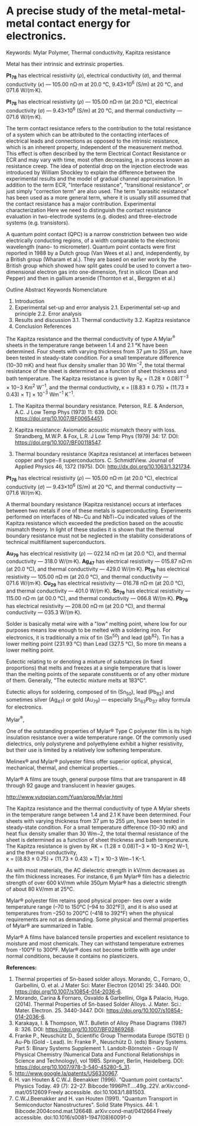 # A precise study of the metal-metal-metal contact energy for electronics.


Keywords:
Mylar Polymer, Thermal conductivity, Kapitza resistance


Metal has their intrinsic and extrinsic properties.

<b>Pt<sub>78</sub></b> has electrical resistivity (<i>ρ</i>), electrical conductivity (<i>σ</i>), and thermal conductivity (<i>κ</i>) — 105.00 nΩ·m at 20.0 °C, 9.43×10<sup>6</sup> (S/m) at 20 °C, and 071.6 W/(m·K).





<b>Pt<sub>78</sub></b> has electrical resistivity (<i>ρ</i>) — 105.00 nΩ·m (at 20.0 °C), electrical conductivity (<i>σ</i>) — 9.43×10<sup>6</sup> (S/m) at 20 °C, and thermal conductivity — 071.6 W/(m·K).


The term contact resistance refers to the contribution to the total resistance of a system which can be attributed to the contacting interfaces of electrical leads and connections as opposed to the intrinsic resistance, which is an inherent property, independent of the measurement method. This effect is often described by the term Electrical Contact Resistance or ECR and may vary with time, most often decreasing, in a process known as resistance creep. The idea of potential drop on the injection electrode was introduced by William Shockley to explain the difference between the experimental results and the model of gradual channel approximation. In addition to the term ECR, "Interface resistance", "transitional resistance", or just simply "correction term" are also used. The term "parasitic resistance" has been used as a more general term, where it is usually still assumed that the contact resistance has a major contribution. Experimental characterization Here we need to distinguish the contact resistance evaluation in two-electrode systems (e.g. diodes) and three-electrode systems (e.g. transistors).

A quantum point contact (QPC) is a narrow constriction between two wide electrically conducting regions, of a width comparable to the electronic wavelength (nano- to micrometer). Quantum point contacts were first reported in 1988 by a Dutch group (Van Wees et al.) and, independently, by a British group (Wharam et al.). They are based on earlier work by the British group which showed how split gates could be used to convert a two-dimensional electron gas into one-dimension, first in silicon (Dean and Pepper) and then in gallium arsenide (Thornton et al., Berggren et al.)

Outline
Abstract
Keywords
Nomenclature
1. Introduction
2. Experimental set-up and error analysis
2.1. Experimental set-up and principle
2.2. Error analysis
3. Results and discussion
3.1. Thermal conductivity
3.2. Kapitza resistance
4. Conclusion
References



The Kapitza resistance and the thermal conductivity of type A Mylar<sup>®</sup> sheets in the temperature range between 1.4 and 2.1 °K have been determined. Four sheets with varying thickness from 37 μm to 255 μm, have been tested in steady-state condition. For a small temperature difference (10–30 mK) and heat flux density smaller than 30 Wm<sup>−2</sup>, the total thermal resistance of the sheet is determined as a function of sheet thickness and bath temperature. The Kapitza resistance is given by R<sub>K</sub> = (1.28 ± 0.08)T<sup>−3</sup> × 10−3 Km<sup>2</sup> W<sup>−1</sup>, and the thermal conductivity, κ = [(8.83 ± 0.75) + (11.73 ± 0.43) × T] × 10<sup>−3</sup> Wm<sup>−1</sup> K<sup>−1</sup>.


1. The Kapitza thermal boundary resistance. Peterson, R.E. & Anderson, A.C. J Low Temp Phys (1973) 11: 639. DOI: https://doi.org/10.1007/BF00654451.

2. Kapitza resistance: Axiomatic acoustic mismatch theory with loss. Strandberg, M.W.P. & Fox, L.R. J Low Temp Phys (1979) 34: 17. DOI: https://doi.org/10.1007/BF00118547.

3. Thermal boundary resistance (Kapitza resistance) at interfaces between copper and type−II superconductors. C. SchmidtView. Journal of Applied Physics 46, 1372 (1975). DOI: http://dx.doi.org/10.1063/1.321734.


<b>Pt<sub>78</sub></b> has electrical resistivity (<i>ρ</i>) — 105.00 nΩ·m (at 20.0 °C), electrical conductivity (<i>σ</i>) — 9.43×10<sup>6</sup> (S/m) at 20 °C, and thermal conductivity — 071.6 W/(m·K).

A thermal boundary resistance (Kapitza resistance) occurs at interfaces between two metals if one of these metals is superconducting. Experiments performed on interfaces of Nb−Cu and NbTi−Cu indicated values of the Kapitza resistance which exceeded the prediction based on the acoustic mismatch theory. In light of these studies it is shown that the thermal boundary resistance must not be neglected in the stability considerations of technical multifilament superconductors.


<b>Au<sub>79</sub></b> has electrical resistivity (<i>ρ</i>) — 022.14 nΩ·m (at 20.0 °C), and thermal conductivity — 318.0 W/(m·K).
<b>Ag<sub>47</sub></b> has electrical resistivity — 015.87 nΩ·m (at 20.0 °C), and thermal conductivity — 429.0 W/(m·K).
<b>Pt<sub>78</sub></b> has electrical resistivity — 105.00 nΩ·m (at 20.0 °C), and thermal conductivity — 071.6 W/(m·K).
<b>Cu<sub>29</sub></b> has electrical resistivity — 016.78 nΩ·m (at 20.0 °C), and thermal conductivity — 401.0 W/(m·K).
<b>Sn<sub>79</sub></b> has electrical resistivity — 115.00 nΩ·m (at 00.0 °C), and thermal conductivity — 066.8 W/(m·K).
<b>Pb<sub>79</sub></b> has electrical resistivity — 208.00 nΩ·m (at 20.0 °C), and thermal conductivity — 035.3 W/(m·K).

Solder is basically metal wire with a "low" melting point, where low for our purposes means low enough to be melted with a soldering iron. For electronics, it is traditionally a mix of tin (Sn<sup>50</sup>) and lead (pb<sup>82</sup>). Tin has a lower melting point (231.93 °C) than Lead (327.5 °C), So more tin means a lower melting point.

Eutectic relating to or denoting a mixture of substances (in fixed proportions) that melts and freezes at a single temperature that is lower than the melting points of the separate constituents or of any other mixture of them. Generally, "The eutectic mixture melts at 183°C".

Eutectic alloys for soldering, composed of tin (Sn<sub>50</sub>), lead (Pb<sub>82</sub>) and sometimes silver (Ag<sub>47</sub>) or gold (Au<sub>79</sub>) — especially Sn<sub>63</sub>Pb<sub>37</sub> alloy formula for electronics.

Mylar<sup>®</sup>,

One of the outstanding properties of Mylar® Type C polyester film is its high insulation resistance over a wide temperature range. Of the commonly used dielectrics, only polystyrene and polyethylene exhibit a higher resistivity, but their use is limited by a relatively low softening temperature.


Melinex® and Mylar® polyester films offer superior optical, physical, mechanical, thermal, and chemical properties. ..

Mylar® A films are tough, general purpose films that are transparent in 48 through 92 gauge and translucent in heavier gauges.


http://www.yutopian.com/Yuan/prop/Mylar.html



The Kapitza resistance and the thermal conductivity of type A Mylar sheets in the temperature range between 1.4 and 2.1 K have been determined. Four sheets with varying thickness from 37 μm to 255 μm, have been tested in steady-state condition. For a small temperature difference (10–30 mK) and heat flux density smaller than 30 Wm−2, the total thermal resistance of the sheet is determined as a function of sheet thickness and bath temperature. The Kapitza resistance is given by RK = (1.28 ± 0.08)T−3 × 10−3 Km2 W−1, and the thermal conductivity, κ = [(8.83 ± 0.75) + (11.73 ± 0.43) × T] × 10−3 Wm−1 K−1.



As with most materials, the AC dielectric strength in kV/mm decreases as the film thickness increases. For instance, 6 µm Mylar® film has a dielectric strength of over 600 kV/mm while 350µm Mylar® has a dielectric strength of about 80 kV/mm at 25°C.


Mylar® polyester film retains good physical proper- ties over a wide temperature range (–70 to 150°C [–94 to 302°F]), and it is also used at temperatures from –250 to 200°C (–418 to 392°F) when the physical requirements are not as demanding. Some physical and thermal properties of Mylar® are summarized in Table.

Mylar® A films have balanced tensile properties and excellent resistance to moisture and most chemicals. They can withstand temperature extremes from -100°F to 300ºF. Mylar® does not become brittle with age under normal conditions, because it contains no plasticizers.


<b>References:</b>
1. Thermal properties of Sn-based solder alloys. Morando, C., Fornaro, O., Garbellini, O. et al. J Mater Sci: Mater Electron (2014) 25: 3440. DOI: https://doi.org/10.1007/s10854-014-2036-6.
2. Morando, Carina & Fornaro, Osvaldo & Garbellini, Olga & Palacio, Hugo. (2014). Thermal Properties of Sn-based Solder Alloys. J. Mater. Sci.: Mater. Electron. 25. 3440-3447. DOI: https://doi.org/10.1007/s10854-014-2036-6.
3. Karakaya, I. & Thompson, W.T. Bulletin of Alloy Phase Diagrams (1987) 8: 326. DOI: https://doi.org/10.1007/BF02869268.
4. Franke P., Neuschütz D., Scientific Group Thermodata Europe (SGTE) () Au-Pb (Gold - Lead). In: Franke P., Neuschütz D. (eds) Binary Systems. Part 5: Binary Systems Supplement 1. Landolt-Börnstein - Group IV Physical Chemistry (Numerical Data and Functional Relationships in Science and Technology), vol 19B5. Springer, Berlin, Heidelberg. DOI: https://doi.org/10.1007/978-3-540-45280-5_31.
5. http://www.google.la/patents/US6330967.
6. H. van Houten & C.W.J. Beenakker (1996). "Quantum point contacts". Physics Today. 49 (7): 22–27. Bibcode:1996PhT....49g..22V. arXiv:cond-mat/0512609 Freely accessible. doi:10.1063/1.881503.
7. C.W.J.Beenakker and H. van Houten (1991). "Quantum Transport in Semiconductor Nanostructures". Solid State Physics. 44: 1. Bibcode:2004cond.mat.12664B. arXiv:cond-mat/0412664 Freely accessible. doi:10.1016/s0081-1947(08)60091-0

